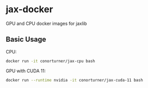 # jax-docker
GPU and CPU docker images for jaxlib

## Basic Usage

CPU:
```bash
docker run -it conorturner/jax-cpu bash
```

GPU with CUDA 11:
```bash
docker run --runtime nvidia -it conorturner/jax-cuda-11 bash
```
